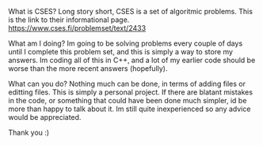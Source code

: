 What is CSES?
  Long story short, CSES is a set of algoritmic problems.
  This is the link to their informational page. https://www.cses.fi/problemset/text/2433

What am I doing?
  Im going to be solving problems every couple of days until I complete this problem set, and this is simply a way to store my answers.
  Im coding all of this in C++, and a lot of my earlier code should be worse than the more recent answers (hopefully).

What can you do?
  Nothing much can be done, in terms of adding files or editting files. This is simply a personal project.
  If there are blatant mistakes in the code, or something that could have been done much simpler, id be more than happy to talk about it.
  Im still quite inexperienced so any advice would be appreciated.

Thank you :)
